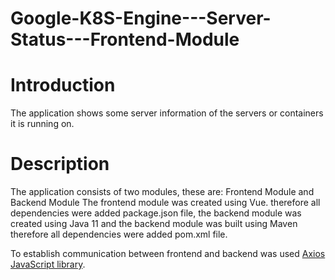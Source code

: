 # Google-K8S-Engine---Server-Status---Frontend-Module

# Introduction
The application shows some server information of the servers or containers it is running on.
# Description
The application consists of two modules, these are: 
Frontend Module and Backend Module
The frontend module was created using Vue. therefore all dependencies were added package.json file, the backend module was created using Java 11 and the backend module was built using Maven therefore all dependencies were added pom.xml file.

To establish communication between frontend and backend was used [Axios JavaScript library](https://axios-http.com/docs/intro).
